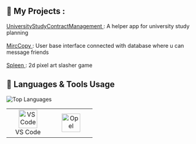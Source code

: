 ## 📌 My Projects :
 <a href="https://github.com/CodreaCodrin/UniveristyContractManage.git">
 UniversityStudyContractManagement </a> : A helper app for university study planning  <br></br>
 <a href="https://github.com/CodreaCodrin/MircCopy.git"> 
 MircCopy </a> : User base interface connected with database where u can message friends  <br></br>
  <a href="https://github.com/CodreaCodrin/SpleenAt">
 Spleen </a> : 2d pixel art slasher game

 ## :symbols: Languages & Tools Usage 
![Top Languages](https://github-readme-stats.vercel.app/api/top-langs/?username=CodreaCodrin&layout=compact&theme=radical)

<table>
    <td align="center" width="96">
      <img src="https://images-eds-ssl.xboxlive.com/image?url=4rt9.lXDC4H_93laV1_eHM0OYfiFeMI2p9MWie0CvL99U4GA1gf6_kayTt_kBblFwHwo8BW8JXlqfnYxKPmmBRXp912Lw.0Yxg2DfVOh1gnKXRQeKb8m8DA2Jkx6Xwk0yYA23Ude.JrHx3QjJv9hvUNKZhFYJFJP2QtF6zREDZk-&format=source" width="48" height="48" alt="VS Code" />
      <br>VS Code
    </td>
       <td align="center" width="96">
      <img src="https://www.citypng.com/public/uploads/preview/opel-emblem-logo-hd-transparent-png-701751694707086jdzkfivu0k.png" width="48" height="48" alt="Opel" />
      <br>
    </td>
  </tr>
</table>
